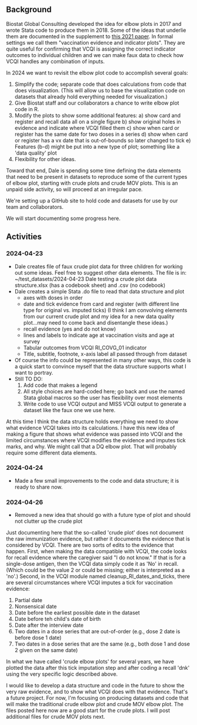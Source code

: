 ## Background

Biostat Global Consulting developed the idea for elbow plots in 2017 and wrote Stata code to produce them in 2018.  Some of the ideas that underlie them are documented in the supplement to [this 2021 paper](https://doi.org/10.3390/vaccines9070795).  In formal settings we call them "vaccination evidence and indicator plots".  They are quite useful for confirming that VCQI is assigning the correct indicator outcomes to individual children and we can make faux data to check how VCQI handles any combination of inputs.

In 2024 we want to revisit the elbow plot code to accomplish several goals:
1. Simplify the code; separate code that does calculations from code that does visualization.
   (This will allow us to base the visualization code on datasets that already hold everything needed for visualization.)
2. Give Biostat staff and our collaborators a chance to write elbow plot code in R.
3. Modify the plots to show some additional features:
	a) show card and register and recall data all on a single figure
	b) show original holes in evidence and indicate where VCQI filled them
	c) show when card or register has the same date for two doses in a series
	d) show when card or register has a vx date that is out-of-bounds so later changed to tick
	e) Features (b-d) might be put into a new type of plot; something like a 'data quality' plot
5. Flexibility for other ideas.

Toward that end, Dale is spending some time defining the data elements that need to be present in datasets to reproduce some of the current types of elbow plot, starting with crude plots and crude MOV plots.  This is an unpaid side activity, so will proceed at an irregular pace.

We're setting up a GitHub site to hold code and datasets for use by our team and collaborators.

We will start documenting some progress here.

## Activities

### 2024-04-23
- Dale creates file of faux crude plot data for three children for working out some ideas.  Feel free to suggest other data elements.  The file is in:
  ~/test_datasets/2024-04-23 Dale testing a crude plot data structure.xlsx 
  (has a codebook sheet) and .csv (no codebook)
- Dale creates a simple Stata .do file to read that data structure and plot
	- axes with doses in order
	- date and tick evidence from card and register 
	  (with different line type for original vs. imputed ticks)
	  (I think I am convolving elements from our current crude plot and my idea for a new data quality plot...may need to come back and disentangle these ideas.)
	- recall evidence (yes and do not know)
	- lines and labels to indicate age at vaccination visits and age at survey
	- Tabular outcomes from VCQI RI_COVG_01 indicator
	- Title, subtitle, footnote, x-axis label all passed through from dataset
- Of course the info could be represented in many other ways, this code is a quick start to convince myself that the data structure supports what I want to portray.
- Still TO DO:
	1. Add code that makes a legend
	2. All style choices are hard-coded here; go back and use the named Stata global macros so the user has flexibility over most elements
 	3. Write code to use VCQI output and MISS VCQI output to generate a dataset like the faux one we use here.


At this time I think the data structure holds everything we need to show what evidence VCQI takes into its calculations.  I have this new idea of making a figure that shows what evidence was passed into VCQI and the limited circumstances where VCQI modifies the evidence and imputes tick marks, and why.  We might call that a DQ elbow plot.  That will probably require some different data elements.  

### 2024-04-24
- Made a few small improvements to the code and data structure; it is ready to share now.

### 2024-04-26
- Removed a new idea that should go with a future type of plot and should not clutter up the crude plot

Just documenting here that the so-called 'crude plot' does not document the raw immunization evidence, but rather it documents the evidence that is considered by VCQI.  There are two sorts of edits to the evidence that happen.  First, when making the data compatible with VCQI, the code looks for recall evidence where the caregiver said "I do not know."  If that is for a single-dose antigen, then the VCQI data simply code it as 'No' in recall.  (Which could be the value 2 or could be missing; either is interpreted as a 'no'.)  Second, in the VCQI module named cleanup_RI_dates_and_ticks, there are several circumstances where VCQI imputes a tick for vaccination evidence:  
1. Partial date
2. Nonsensical date
3. Date before the earliest possible date in the dataset
4. Date before teh child's date of birth
5. Date after the interview date
6. Two dates in a dose series that are out-of-order (e.g., dose 2 date is before dose 1 date)
7. Two dates in a dose series that are the same (e.g., both dose 1 and dose 2 given on the same date)

In what we have called 'crude elbow plots' for several years, we have plotted the data after this tick imputation step and after coding a recall 'dnk' using the very specific logic described above. 

I would like to develop a data structure and code in the future to show the very raw evidence, and to show what VCQI does with that evidence.  That's a future project.  For now, I'm focusing on producing datasets and code that will make the traditional crude elbow plot and crude MOV elbow plot.  The files posted here now are a good start for the crude plots.  I will post additional files for crude MOV plots next.
